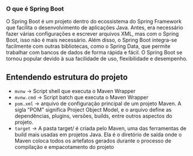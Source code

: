 ### O que é Spring Boot

O Spring Boot é um projeto dentro do ecossistema do Spring Framework que facilita o desenvolvimento de aplicações Java. Antes, era necessário fazer várias configurações e escrever arquivos XML, mas com o Spring Boot, isso não é mais necessário. Além disso, o Spring Boot integra-se facilmente com outras bibliotecas, como o Spring Data, que permite trabalhar com bancos de dados de forma rápida e fácil. O Spring Boot se tornou popular devido à sua facilidade de uso, flexibilidade e desempenho.

## Entendendo estrutura do projeto

- `mvnw` -> Script shell que executa o Maven Wrapper
- `mvnw.cmd` -> Script batch que executa o Maven Wrapper
- `pom.xml` -> arquivo de configuração principal de um projeto Maven. A sigla "POM" significa Project Object Model, e o arquivo define as dependências, plugins, versões, builds, entre outros aspectos do projeto.
- `target` -> A pasta target/ é criada pelo Maven, uma das ferramentas de build mais usadas em projetos Java. Ela é o diretório de saída onde o Maven coloca todos os artefatos gerados durante o processo de compilação e empacotamento do projeto
